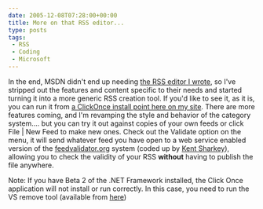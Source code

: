 ```yaml
---
date: 2005-12-08T07:28:00+00:00
title: More on that RSS editor...
type: posts
tags:
 - RSS
 - Coding
 - Microsoft
---
```

In the end, MSDN didn't end up needing [the RSS editor I wrote](/blog/rss-feed-authoring-for-those-without-blog-software-or-an-enjoyment-of-typing-angle-brackets/), so I've stripped out the features and content specific to their needs and started turning it into a more generic RSS creation tool. If you'd like to see it, as it is, you can run it from [a ClickOnce install point here on my site](https://www.duncanmackenzie.net/FeedWriter/default.aspx). There are more features coming, and I'm revamping the style and behavior of the category system.... but you can try it out against copies of your own feeds or click File | New Feed to make new ones. Check out the Validate option on the menu, it will send whatever feed you have open to a web service enabled version of the [feedvalidator.org](https://www.feedvalidator.org) system (coded up by [Kent Sharkey](https://www.acmebinary.com/blogs/kent/default.aspx)), allowing you to check the validity of your RSS **without** having to publish the file anywhere.

Note: If you have Beta 2 of the .NET Framework installed, the Click Once application will not install or run correctly. In this case, you need to run the VS remove tool (available from [here](https://msdn.microsoft.com/vstudio/support/uninstall/default.aspx))
